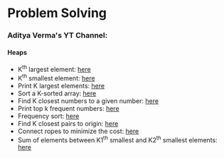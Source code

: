 # Problem Solving

### Aditya Verma's YT Channel:
#### Heaps
- K<sup>th</sup> largest element: [here](https://github.com/anjalikaushik20/Problem-solving/blob/master/Heaps/kthLargest.cpp)
- K<sup>th</sup> smallest element: [here](https://github.com/anjalikaushik20/Problem-solving/blob/master/Heaps/kthSmallest.cpp)
- Print K largest elements: [here](https://github.com/anjalikaushik20/Problem-solving/blob/master/Heaps/KLargestElements.cpp)
- Sort a K-sorted array: [here](https://github.com/anjalikaushik20/Problem-solving/blob/master/Heaps/KSortedArray.cpp)
- Find K closest numbers to a given number: [here](https://github.com/anjalikaushik20/Problem-solving/blob/master/Heaps/KClosest.cpp)
- Print top k frequent numbers: [here](https://github.com/anjalikaushik20/Problem-solving/blob/master/Heaps/KFreq.cpp)
- Frequency sort: [here](https://github.com/anjalikaushik20/Problem-solving/blob/master/Heaps/FreqSort.cpp)
- Find K closest pairs to origin: [here](https://github.com/anjalikaushik20/Problem-solving/blob/master/Heaps/KClose-org.cpp)
- Connect ropes to minimize the cost: [here](https://github.com/anjalikaushik20/Problem-solving/blob/master/Heaps/ConnectRopes.cpp)
- Sum of elements between K1<sup>th</sup> smallest and K2<sup>th</sup> smallest elements: [here](https://github.com/anjalikaushik20/Problem-solving/blob/master/Heaps/Sum.cpp)

